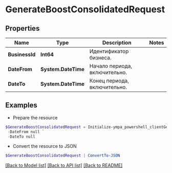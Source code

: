 # GenerateBoostConsolidatedRequest
## Properties

Name | Type | Description | Notes
------------ | ------------- | ------------- | -------------
**BusinessId** | **Int64** | Идентификатор бизнеса. | 
**DateFrom** | **System.DateTime** | Начало периода, включительно. | 
**DateTo** | **System.DateTime** | Конец периода, включительно. | 

## Examples

- Prepare the resource
```powershell
$GenerateBoostConsolidatedRequest = Initialize-ympa_powershell_clientGenerateBoostConsolidatedRequest  -BusinessId null `
 -DateFrom null `
 -DateTo null
```

- Convert the resource to JSON
```powershell
$GenerateBoostConsolidatedRequest | ConvertTo-JSON
```

[[Back to Model list]](../README.md#documentation-for-models) [[Back to API list]](../README.md#documentation-for-api-endpoints) [[Back to README]](../README.md)

